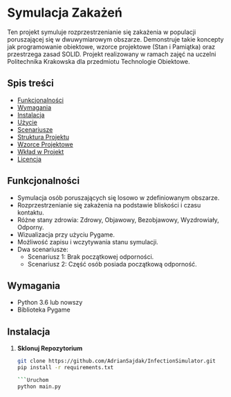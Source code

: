 # Symulacja Zakażeń

Ten projekt symuluje rozprzestrzenianie się zakażenia w populacji poruszającej się w dwuwymiarowym obszarze. Demonstruje takie koncepty jak programowanie obiektowe, wzorce projektowe (Stan i Pamiątka) oraz przestrzega zasad SOLID. Projekt realizowany w ramach zajęć na uczelni Politechnika Krakowska dla przedmiotu Technologie Obiektowe.

## Spis treści

- [Funkcjonalności](#funkcjonalności)
- [Wymagania](#wymagania)
- [Instalacja](#instalacja)
- [Użycie](#użycie)
- [Scenariusze](#scenariusze)
- [Struktura Projektu](#struktura-projektu)
- [Wzorce Projektowe](#wzorce-projektowe)
- [Wkład w Projekt](#wkład-w-projekt)
- [Licencja](#licencja)

## Funkcjonalności

- Symulacja osób poruszających się losowo w zdefiniowanym obszarze.
- Rozprzestrzenianie się zakażenia na podstawie bliskości i czasu kontaktu.
- Różne stany zdrowia: Zdrowy, Objawowy, Bezobjawowy, Wyzdrowiały, Odporny.
- Wizualizacja przy użyciu Pygame.
- Możliwość zapisu i wczytywania stanu symulacji.
- Dwa scenariusze:
  - Scenariusz 1: Brak początkowej odporności.
  - Scenariusz 2: Część osób posiada początkową odporność.

## Wymagania

- Python 3.6 lub nowszy
- Biblioteka Pygame

## Instalacja

1. **Sklonuj Repozytorium**

   ```bash
   git clone https://github.com/AdrianSajdak/InfectionSimulator.git
   pip install -r requirements.txt

   ```Uruchom
   python main.py


